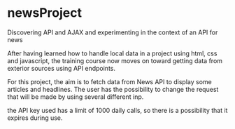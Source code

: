 # newsProject
Discovering API and AJAX and experimenting in the context of an API for news

After having learned how to handle local data in a project using html, css and javascript, the training course now moves on toward getting data from exterior sources using API endpoints.

For this project, the aim is to fetch data from News API to display some articles and headlines. The user has the possibility to change the request that will be made by using several different inp.

the API key used has a limit of 1000 daily calls, so there is a possibility that it expires during use.
